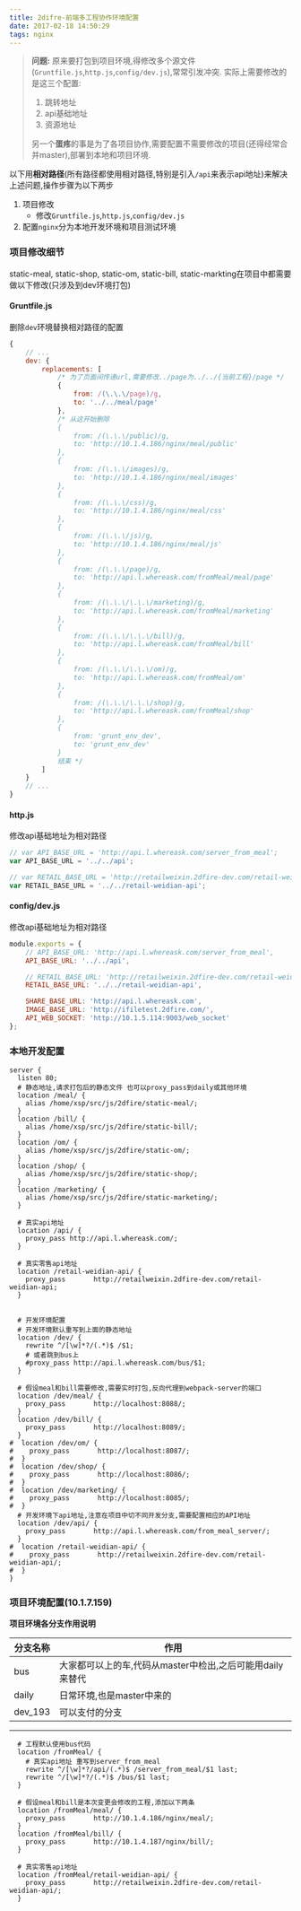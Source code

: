 ```yaml
---
title: 2difre-前端多工程协作环境配置
date: 2017-02-18 14:50:29
tags: nginx
---
```


> **问题:**
> 原来要打包到项目环境,得修改多个源文件(`Gruntfile.js`,`http.js`,`config/dev.js`),常常引发冲突.
> 实际上需要修改的是这三个配置:
> 1. 跳转地址
> 2. api基础地址
> 3. 资源地址
>
> 另一个**蛋疼**的事是为了各项目协作,需要配置不需要修改的项目(还得经常合并master),部署到本地和项目环境.

以下用**相对路径**(所有路径都使用相对路径,特别是引入`/api`来表示api地址)来解决上述问题,操作步骤为以下两步

1. 项目修改
    * 修改`Gruntfile.js`,`http.js`,`config/dev.js`
2. 配置`nginx`分为本地开发环境和项目测试环境

### 项目修改细节

static-meal, static-shop, static-om, static-bill, static-markting在项目中都需要做以下修改(只涉及到dev环境打包)

#### Gruntfile.js

删除`dev`环境替换相对路径的配置

```javascript
{
    // ...
    dev: {
        replacements: [
            /* 为了页面间传递url,需要修改../page为../../{当前工程}/page */
            {
                from: /(\.\.\/page)/g,
                to: '../../meal/page'
            },
            /* 从这开始删除
            {
                from: /(\.\.\/public)/g,
                to: 'http://10.1.4.186/nginx/meal/public'
            },
            {
                from: /(\.\.\/images)/g,
                to: 'http://10.1.4.186/nginx/meal/images'
            },
            {
                from: /(\.\.\/css)/g,
                to: 'http://10.1.4.186/nginx/meal/css'
            },
            {
                from: /(\.\.\/js)/g,
                to: 'http://10.1.4.186/nginx/meal/js'
            },
            {
                from: /(\.\.\/page)/g,
                to: 'http://api.l.whereask.com/fromMeal/meal/page'
            },
            {
                from: /(\.\.\/\.\.\/marketing)/g,
                to: 'http://api.l.whereask.com/fromMeal/marketing'
            },
            {
                from: /(\.\.\/\.\.\/bill)/g,
                to: 'http://api.l.whereask.com/fromMeal/bill'
            },
            {
                from: /(\.\.\/\.\.\/om)/g,
                to: 'http://api.l.whereask.com/fromMeal/om'
            },
            {
                from: /(\.\.\/\.\.\/shop)/g,
                to: 'http://api.l.whereask.com/fromMeal/shop'
            },
            {
                from: 'grunt_env_dev',
                to: 'grunt_env_dev'
            }
            结束 */
        ]
    }
    // ...
}
```

#### http.js

修改api基础地址为相对路径

```javascript
// var API_BASE_URL = 'http://api.l.whereask.com/server_from_meal';
var API_BASE_URL = '../../api';

// var RETAIL_BASE_URL = 'http://retailweixin.2dfire-dev.com/retail-weidian-api';
var RETAIL_BASE_URL = '../../retail-weidian-api';
```

#### config/dev.js

修改api基础地址为相对路径

```javascript
module.exports = {
    // API_BASE_URL: 'http://api.l.whereask.com/server_from_meal',
    API_BASE_URL: '../../api',

    // RETAIL_BASE_URL: 'http://retailweixin.2dfire-dev.com/retail-weidian-api',
    RETAIL_BASE_URL: '../../retail-weidian-api',

    SHARE_BASE_URL: 'http://api.l.whereask.com',
    IMAGE_BASE_URL: 'http://ifiletest.2dfire.com/',
    API_WEB_SOCKET: 'http://10.1.5.114:9003/web_socket'
};
```

### 本地开发配置

```nginx
server {
  listen 80;
  # 静态地址,请求打包后的静态文件 也可以proxy_pass到daily或其他环境
  location /meal/ {
    alias /home/xsp/src/js/2dfire/static-meal/;
  }
  location /bill/ {
    alias /home/xsp/src/js/2dfire/static-bill/;
  }
  location /om/ {
    alias /home/xsp/src/js/2dfire/static-om/;
  }
  location /shop/ {
    alias /home/xsp/src/js/2dfire/static-shop/;
  }
  location /marketing/ {
    alias /home/xsp/src/js/2dfire/static-marketing/;
  }

  # 真实api地址
  location /api/ {
    proxy_pass http://api.l.whereask.com/;
  }

  # 真实零售api地址
  location /retail-weidian-api/ {
    proxy_pass       http://retailweixin.2dfire-dev.com/retail-weidian-api;
  }


  # 开发环境配置
  # 开发环境默认重写到上面的静态地址
  location /dev/ {
    rewrite ^/[\w]*?/(.*)$ /$1;
    # 或者跳到bus上
    #proxy_pass http://api.l.whereask.com/bus/$1;
  }

  # 假设meal和bill需要修改,需要实时打包,反向代理到webpack-server的端口
  location /dev/meal/ {
    proxy_pass       http://localhost:8088/;
  }
  location /dev/bill/ {
    proxy_pass       http://localhost:8089/;
  }
#  location /dev/om/ {
#    proxy_pass       http://localhost:8087/;
#  }
#  location /dev/shop/ {
#    proxy_pass       http://localhost:8086/;
#  }
#  location /dev/marketing/ {
#    proxy_pass       http://localhost:8085/;
#  }
  # 开发环境下api地址,注意在项目中切不同开发分支,需要配置相应的API地址
  location /dev/api/ {
    proxy_pass       http://api.l.whereask.com/from_meal_server/;
  }
#  location /retail-weidian-api/ {
#    proxy_pass       http://retailweixin.2dfire-dev.com/retail-weidian-api/;
#  }
}
```

### 项目环境配置(10.1.7.159)

**项目环境各分支作用说明**

|分支名称|作用
|-|-
|bus|大家都可以上的车,代码从master中检出,之后可能用daily来替代
|daily|日常环境,也是master中来的
|dev_193|可以支付的分支

----

```nginx
  # 工程默认使用bus代码
  location /fromMeal/ {
    # 真实api地址 重写到server_from_meal
    rewrite ^/[\w]*?/api/(.*)$ /server_from_meal/$1 last;
    rewrite ^/[\w]*?/(.*)$ /bus/$1 last;
  }

  # 假设meal和bill是本次变更会修改的工程,添加以下两条
  location /fromMeal/meal/ {
    proxy_pass       http://10.1.4.186/nginx/meal/;
  }
  location /fromMeal/bill/ {
    proxy_pass       http://10.1.4.187/nginx/bill/;
  }

  # 真实零售api地址
  location /fromMeal/retail-weidian-api/ {
    proxy_pass       http://retailweixin.2dfire-dev.com/retail-weidian-api/;
  }
```

